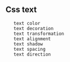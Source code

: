 ## Css text 
       text color
       text decoration 
       text transformation 
       text alignment
       text shadow
       text spacing
       text direction